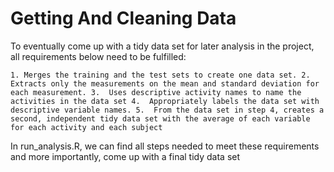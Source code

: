 # Getting And Cleaning Data

To eventually come up with a tidy data set for later analysis in the project, all requirements below need to be fulfilled:

`1.	Merges the training and the test sets to create one data set.
2.	Extracts only the measurements on the mean and standard deviation for each measurement.
3.	Uses descriptive activity names to name the activities in the data set
4.	Appropriately labels the data set with descriptive variable names.
5.	From the data set in step 4, creates a second, independent tidy data set with the average of each variable for each activity and each subject`

In run_analysis.R, we can find all steps needed to meet these requirements and more importantly, come up with a final tidy data set
